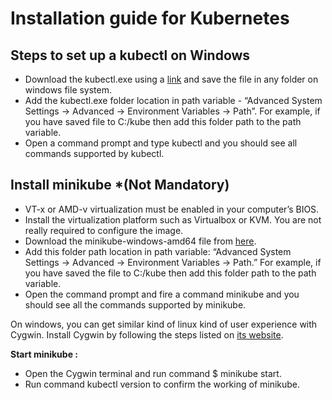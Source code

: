# Installation guide for Kubernetes

## Steps to set up a kubectl on Windows

- Download the kubectl.exe using a [link](https://kubernetes.io/docs/tasks/tools/install-kubectl/) and save the file in any folder on windows file system.
- Add the kubectl.exe folder location in path variable - “Advanced System Settings -> Advanced -> Environment Variables -> Path”. For example, if you have saved file to C:/kube then add this folder path to the path variable.
- Open a command prompt and type kubectl and you should see all commands supported by kubectl.

## Install minikube *(Not Mandatory)

- VT-x or AMD-v virtualization must be enabled in your computer’s BIOS.
- Install the virtualization platform such as Virtualbox or KVM. You are not really required to configure the image.
- Download the minikube-windows-amd64 file from [here](https://github.com/kubernetes/minikube/releases).
- Add this folder path location in path variable: “Advanced System Settings -> Advanced -> Environment Variables -> Path.” For example, if you have saved the file to C:/kube then add this folder path to the path variable.
- Open the command prompt and fire a command minikube and you should see all the commands supported by minikube.

On windows, you can get similar kind of linux kind of user experience with Cygwin. Install Cygwin by following the steps listed on [its website](https://cygwin.com/install.html.).

**Start minikube :**

- Open the Cygwin terminal and run command $ minikube start.
- Run command kubectl version   to confirm the working of minikube.
